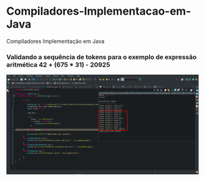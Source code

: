# Compiladores-Implementacao-em-Java
Compiladores Implementação em Java


### Validando a sequência de tokens para o exemplo de expressão aritmética 42 + (675 * 31) - 20925
![](https://github.com/enivaldoqueiroz/Compiladores-Implementacao-em-Java/blob/main/src/Imagens/IMG001.png)
